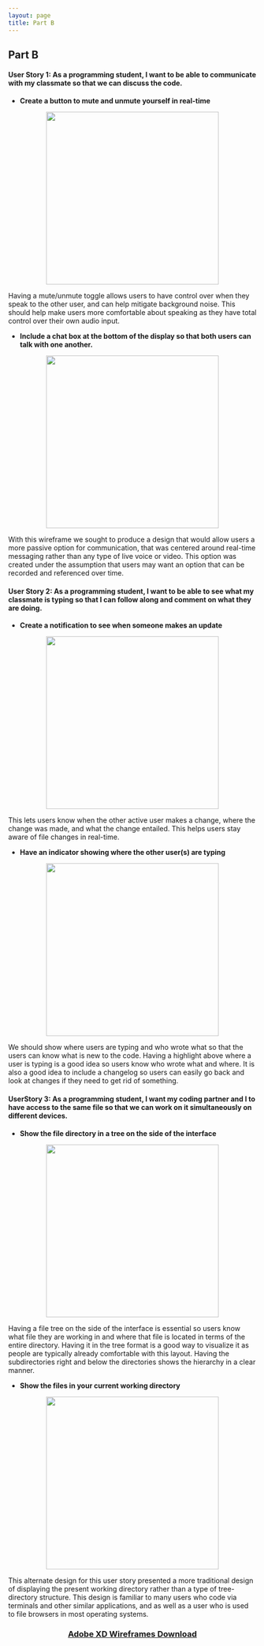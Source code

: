 ```yaml
---
layout: page
title: Part B
---
```


## Part B


#### User Story 1: As a programming student, I want to be able to communicate with my classmate so that we can discuss the code.

* **Create a button to mute and unmute yourself in real-time**
<p align="center">
<img src="https://i.imgur.com/JNpETVu.png" width="350">
</p>

Having a mute/unmute toggle allows users to have control over when they speak to the other user, and can help mitigate background noise. This should help make users more comfortable about speaking as they have total control over their own audio input.


* **Include a chat box at the bottom of the display so that both users can talk with one another.**
<p align="center">
<img src="https://i.imgur.com/1de3vzt.png" width="350">
</p>

With this wireframe we sought to produce a design that would allow users a more passive option for communication, that was centered around real-time messaging rather than any type of live voice or video. This option was created under the assumption that users may want an option that can be recorded and referenced over time.


#### User Story 2: As a programming student, I want to be able to see what my classmate is typing so that I can follow along and comment on what they are doing.

* **Create a notification to see when someone makes an update**
<p align="center">
<img src="https://i.imgur.com/Gs416Hd.png" width="350">
</p>

This lets users know when the other active user makes a change, where the change was made, and what the change entailed. This helps users stay aware of file changes in real-time.


* **Have an indicator showing where the other user(s) are typing**
<p align="center">
<img src="https://i.imgur.com/0pdR2lC.png" width="350">
</p>

We should show where users are typing and who wrote what so that the users can know what is new to the code. Having a highlight above where a user is typing is a good idea so users know who wrote what and where.  It is also a good idea to include a changelog so users can easily go back and look at changes if they need to get rid of something.


#### UserStory 3: As a programming student, I want my coding partner and I to have access to the same file so that we can work on it simultaneously on different devices.

* **Show the file directory in a tree on the side of the interface** 
<p align="center">
<img src="https://i.imgur.com/Ul6hqo2.png" width="350">
</p>

Having a file tree on the side of the interface is essential so users know what file they are working in and where that file is located in terms of the entire directory. Having it in the tree format is a good way to visualize it as people are typically already comfortable with this layout. Having the subdirectories right and below the directories shows the hierarchy in a clear manner. 


* **Show the files in your current working directory**
<p align="center">
<img src="https://i.imgur.com/7ug0iij.png" width="350">
</p>

This alternate design for this user story presented a more traditional design of displaying the present working directory rather than a type of tree-directory structure. This design is familiar to many users who code via terminals and other similar applications, and as well as a user who is used to file browsers in most operating systems.



<h3 align="center"><a href="https://github.com/jbs26156/4800-Term-Project/blob/main/Milestone%203%20-%20Part%20B.xd" download>Adobe XD Wireframes Download</h3>



